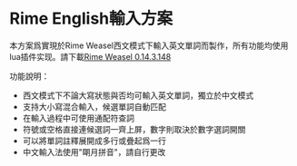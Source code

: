 # Rime English輸入方案

本方案爲實現於Rime Weasel西文模式下輸入英文單詞而製作，所有功能均使用lua插件实现。請下載[Rime Weasel 0.14.3.148](https://bintray.com/rime/weasel/testing)

功能說明：

- 西文模式下不論大寫狀態與否均可輸入英文單詞，獨立於中文模式
- 支持大小寫混合輸入，候選單詞自動匹配
- 在輸入過程中可使用通配符查詞
- 符號或空格直接連候選詞一齊上屏，數字則取決於數字選詞開關
- 可以將單詞註釋展開成多行或疊起爲一行
- 中文輸入法使用"朙月拼音"，請自行更改


